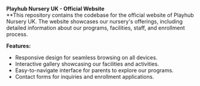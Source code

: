 **Playhub Nursery UK - Official Website**   
**This repository contains the codebase for the official website of Playhub Nursery UK. The website showcases our nursery's offerings, including detailed information about our programs, facilities, staff, and enrollment process.  

**Features:**   
- Responsive design for seamless browsing on all devices.
- Interactive gallery showcasing our facilities and activities.
- Easy-to-navigate interface for parents to explore our programs.
- Contact forms for inquiries and enrollment applications.

